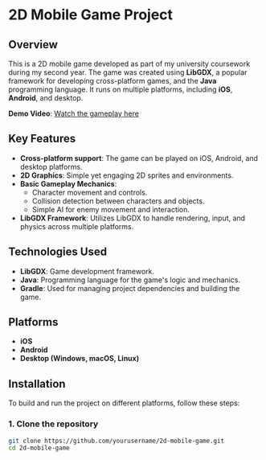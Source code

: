 # 2D Mobile Game Project

## Overview
This is a 2D mobile game developed as part of my university coursework during my second year. The game was created using **LibGDX**, a popular framework for developing cross-platform games, and the **Java** programming language. It runs on multiple platforms, including **iOS**, **Android**, and desktop.

**Demo Video**: [Watch the gameplay here](https://youtu.be/f_LjY2B8enk)

## Key Features
- **Cross-platform support**: The game can be played on iOS, Android, and desktop platforms.
- **2D Graphics**: Simple yet engaging 2D sprites and environments.
- **Basic Gameplay Mechanics**: 
  - Character movement and controls.
  - Collision detection between characters and objects.
  - Simple AI for enemy movement and interaction.
- **LibGDX Framework**: Utilizes LibGDX to handle rendering, input, and physics across multiple platforms.

## Technologies Used
- **LibGDX**: Game development framework.
- **Java**: Programming language for the game's logic and mechanics.
- **Gradle**: Used for managing project dependencies and building the game.
  
## Platforms
- **iOS**
- **Android**
- **Desktop (Windows, macOS, Linux)**

## Installation
To build and run the project on different platforms, follow these steps:

### 1. Clone the repository
```bash
git clone https://github.com/yourusername/2d-mobile-game.git
cd 2d-mobile-game
